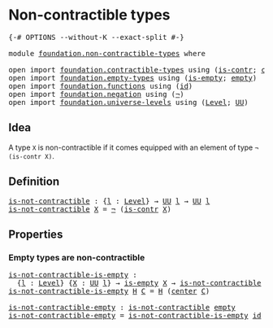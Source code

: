 # Non-contractible types

<pre class="Agda"><a id="35" class="Symbol">{-#</a> <a id="39" class="Keyword">OPTIONS</a> <a id="47" class="Pragma">--without-K</a> <a id="59" class="Pragma">--exact-split</a> <a id="73" class="Symbol">#-}</a>

<a id="78" class="Keyword">module</a> <a id="85" href="foundation.non-contractible-types.html" class="Module">foundation.non-contractible-types</a> <a id="119" class="Keyword">where</a>

<a id="126" class="Keyword">open</a> <a id="131" class="Keyword">import</a> <a id="138" href="foundation.contractible-types.html" class="Module">foundation.contractible-types</a> <a id="168" class="Keyword">using</a> <a id="174" class="Symbol">(</a><a id="175" href="foundation-core.contractible-types.html#993" class="Function">is-contr</a><a id="183" class="Symbol">;</a> <a id="185" href="foundation-core.contractible-types.html#1085" class="Function">center</a><a id="191" class="Symbol">;</a> <a id="193" href="foundation-core.contractible-types.html#1425" class="Function">contraction</a><a id="204" class="Symbol">)</a>
<a id="206" class="Keyword">open</a> <a id="211" class="Keyword">import</a> <a id="218" href="foundation.empty-types.html" class="Module">foundation.empty-types</a> <a id="241" class="Keyword">using</a> <a id="247" class="Symbol">(</a><a id="248" href="foundation-core.empty-types.html#1215" class="Function">is-empty</a><a id="256" class="Symbol">;</a> <a id="258" href="foundation-core.empty-types.html#1044" class="Datatype">empty</a><a id="263" class="Symbol">)</a>
<a id="265" class="Keyword">open</a> <a id="270" class="Keyword">import</a> <a id="277" href="foundation.functions.html" class="Module">foundation.functions</a> <a id="298" class="Keyword">using</a> <a id="304" class="Symbol">(</a><a id="305" href="foundation-core.functions.html#309" class="Function">id</a><a id="307" class="Symbol">)</a>
<a id="309" class="Keyword">open</a> <a id="314" class="Keyword">import</a> <a id="321" href="foundation.negation.html" class="Module">foundation.negation</a> <a id="341" class="Keyword">using</a> <a id="347" class="Symbol">(</a><a id="348" href="foundation-core.negation.html#452" class="Function">¬</a><a id="349" class="Symbol">)</a>
<a id="351" class="Keyword">open</a> <a id="356" class="Keyword">import</a> <a id="363" href="foundation.universe-levels.html" class="Module">foundation.universe-levels</a> <a id="390" class="Keyword">using</a> <a id="396" class="Symbol">(</a><a id="397" href="Agda.Primitive.html#597" class="Postulate">Level</a><a id="402" class="Symbol">;</a> <a id="404" href="foundation-core.universe-levels.html#222" class="Primitive">UU</a><a id="406" class="Symbol">)</a>
</pre>
## Idea

A type `X` is non-contractible if it comes equipped with an element of type `¬ (is-contr X)`.

## Definition

<pre class="Agda"><a id="is-not-contractible"></a><a id="540" href="foundation.non-contractible-types.html#540" class="Function">is-not-contractible</a> <a id="560" class="Symbol">:</a> <a id="562" class="Symbol">{</a><a id="563" href="foundation.non-contractible-types.html#563" class="Bound">l</a> <a id="565" class="Symbol">:</a> <a id="567" href="Agda.Primitive.html#597" class="Postulate">Level</a><a id="572" class="Symbol">}</a> <a id="574" class="Symbol">→</a> <a id="576" href="foundation-core.universe-levels.html#222" class="Primitive">UU</a> <a id="579" href="foundation.non-contractible-types.html#563" class="Bound">l</a> <a id="581" class="Symbol">→</a> <a id="583" href="foundation-core.universe-levels.html#222" class="Primitive">UU</a> <a id="586" href="foundation.non-contractible-types.html#563" class="Bound">l</a>
<a id="588" href="foundation.non-contractible-types.html#540" class="Function">is-not-contractible</a> <a id="608" href="foundation.non-contractible-types.html#608" class="Bound">X</a> <a id="610" class="Symbol">=</a> <a id="612" href="foundation-core.negation.html#452" class="Function">¬</a> <a id="614" class="Symbol">(</a><a id="615" href="foundation-core.contractible-types.html#993" class="Function">is-contr</a> <a id="624" href="foundation.non-contractible-types.html#608" class="Bound">X</a><a id="625" class="Symbol">)</a>
</pre>
## Properties

### Empty types are non-contractible

<pre class="Agda"><a id="is-not-contractible-is-empty"></a><a id="693" href="foundation.non-contractible-types.html#693" class="Function">is-not-contractible-is-empty</a> <a id="722" class="Symbol">:</a>
  <a id="726" class="Symbol">{</a><a id="727" href="foundation.non-contractible-types.html#727" class="Bound">l</a> <a id="729" class="Symbol">:</a> <a id="731" href="Agda.Primitive.html#597" class="Postulate">Level</a><a id="736" class="Symbol">}</a> <a id="738" class="Symbol">{</a><a id="739" href="foundation.non-contractible-types.html#739" class="Bound">X</a> <a id="741" class="Symbol">:</a> <a id="743" href="foundation-core.universe-levels.html#222" class="Primitive">UU</a> <a id="746" href="foundation.non-contractible-types.html#727" class="Bound">l</a><a id="747" class="Symbol">}</a> <a id="749" class="Symbol">→</a> <a id="751" href="foundation-core.empty-types.html#1215" class="Function">is-empty</a> <a id="760" href="foundation.non-contractible-types.html#739" class="Bound">X</a> <a id="762" class="Symbol">→</a> <a id="764" href="foundation.non-contractible-types.html#540" class="Function">is-not-contractible</a> <a id="784" href="foundation.non-contractible-types.html#739" class="Bound">X</a>
<a id="786" href="foundation.non-contractible-types.html#693" class="Function">is-not-contractible-is-empty</a> <a id="815" href="foundation.non-contractible-types.html#815" class="Bound">H</a> <a id="817" href="foundation.non-contractible-types.html#817" class="Bound">C</a> <a id="819" class="Symbol">=</a> <a id="821" href="foundation.non-contractible-types.html#815" class="Bound">H</a> <a id="823" class="Symbol">(</a><a id="824" href="foundation-core.contractible-types.html#1085" class="Function">center</a> <a id="831" href="foundation.non-contractible-types.html#817" class="Bound">C</a><a id="832" class="Symbol">)</a>

<a id="is-not-contractible-empty"></a><a id="835" href="foundation.non-contractible-types.html#835" class="Function">is-not-contractible-empty</a> <a id="861" class="Symbol">:</a> <a id="863" href="foundation.non-contractible-types.html#540" class="Function">is-not-contractible</a> <a id="883" href="foundation-core.empty-types.html#1044" class="Datatype">empty</a>
<a id="889" href="foundation.non-contractible-types.html#835" class="Function">is-not-contractible-empty</a> <a id="915" class="Symbol">=</a> <a id="917" href="foundation.non-contractible-types.html#693" class="Function">is-not-contractible-is-empty</a> <a id="946" href="foundation-core.functions.html#309" class="Function">id</a>
</pre>
